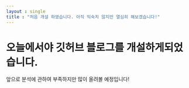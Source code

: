 ```yaml
---
layout : single
title : "처음 개설 하였습니다. 아직 익숙치 않지만 열심히 해보겠습니다!"
---
```


# 오늘에서야 깃허브 블로그를 개설하게되었습니다. 

앞으로 분석에 관하여 부족하지만 많이 올려볼 예정입니다!
